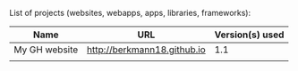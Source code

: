 List of projects (websites, webapps, apps, libraries, frameworks):

| Name | URL | Version(s) used |
| ---- | ------- | ----- |
| My GH website     | http://berkmann18.github.io        | 1.1      |
|      |         |       |